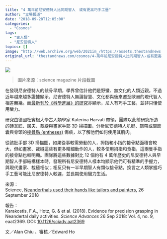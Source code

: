 ```yaml
---
title: "4 萬年前尼安德特人比同期智人　或有更高巧手工藝"
author: "立場報道"
date: "2018-09-28T12:05:00"
categories:
  - "Cosmos"
tags:
  - "古人類"
  - "尼安德特人"
topics: []
image: "http://web.archive.org/web/2021im_/https://assets.thestandnews.com/media/photos/hand-02_ycSGN_xFc8DCH.png"
original_url: "thestandnews.com/cosmos/4-萬年前尼安德特人比同期智人-或有更高巧手工藝"
---
```

![](http://web.archive.org/web/2021im_/https://assets.thestandnews.com/media/photos/hand-02_ycSGN_xFc8DCH.png)
> 圖片來源：science magazine 片段截圖

在發現尼安德特人的骸骨早期，學界曾估計他們是野蠻、無文化的人類近親。不過近年越來越多證據顯示，尼安德特人無論智慧、文化都與後來遷至歐洲的現代智人相差無幾。而[最新刊於《科學進展》的研究](http://web.archive.org/web/20211229132901/http://advances.sciencemag.org/content/4/9/eaat2369)亦顯示，尼人有巧手工藝，並非只懂使用蠻力。

研究由德國杜賓根大學古人類學家 Katerina Harvati 帶領，團隊以此前研究所造的磚瓦匠、屠夫、裁縫與畫家手部 3D 掃描圖，分析尼安德特人肌腱、韌帶或關節囊與骨頭的[接骨點 (entheses)](http://web.archive.org/web/20211229132901/https://en.wikipedia.org/wiki/Enthesis) 傷痕，以了解他們如何使用其肌肉。

從該批手部 3D 掃描圖，如果從事較需勞動的人，拇指和小指的接骨點面積會較大，但如畫家、裁縫這些有更多精細動作的人，較多使用拇指和食指，這兩隻手指的接骨點也較明顯。團隊將這些數據對比 12 個約有 4 萬年歷史的尼安德特人與早期智人手部結構樣本時，發現所有尼安德特人樣本均顯示他們可有精準的手握力，與現代畫家、裁縫相似；相反只有一半早期智人有類似接骨點，換言之人類掌握巧手工藝可能比尼安德特人較遲，並長期使用蠻力生活。

來源：  
Science, [Neanderthals used their hands like tailors and painters](http://web.archive.org/web/20211229132901/http://www.sciencemag.org/news/2018/09/neanderthals-used-their-hands-tailors-and-painters), 26 September 2018

報告：  
Karakostis, F.A., Hotz, G. & et al. (2018). Evidence for precision grasping in Neandertal daily activities. _Science Advances_ 26 Sep 2018: Vol. 4, no. 9, eaat2369. DOI: [10.1126/sciadv.aat2369](http://web.archive.org/web/20211229132901/http://advances.sciencemag.org/content/4/9/eaat2369)

文／Alan Chiu 、審核／Edward Ho
